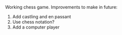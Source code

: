 Working chess game.
Improvements to make in future:
1. Add castling and en passant
2. Use chess notation?
3. Add a computer player
